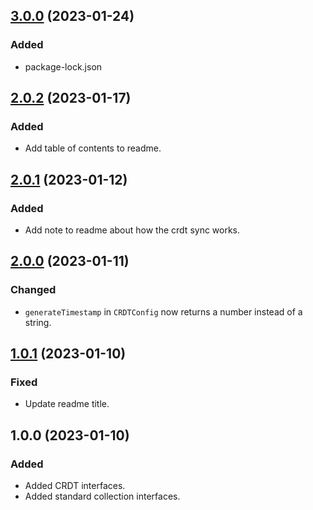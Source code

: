 ## [3.0.0](https://github.com/organicdesign/crdt-interfaces/compare/v2.0.2...v3.0.0) (2023-01-24)

### Added

* package-lock.json

## [2.0.2](https://github.com/organicdesign/crdt-interfaces/compare/v2.0.1...v2.0.2) (2023-01-17)

### Added

* Add table of contents to readme.

## [2.0.1](https://github.com/organicdesign/crdt-interfaces/compare/v2.0.0...v2.0.1) (2023-01-12)

### Added

* Add note to readme about how the crdt sync works.

## [2.0.0](https://github.com/organicdesign/crdt-interfaces/compare/v1.0.1...v2.0.0) (2023-01-11)

### Changed

* `generateTimestamp` in `CRDTConfig` now returns a number instead of a string.

## [1.0.1](https://github.com/organicdesign/crdt-interfaces/compare/v1.0.0...v1.0.1) (2023-01-10)

### Fixed

* Update readme title.

## 1.0.0 (2023-01-10)

### Added

* Added CRDT interfaces.
* Added standard collection interfaces.
